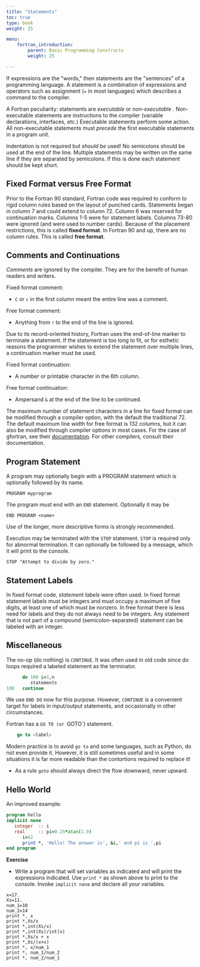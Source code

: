 ```yaml
---
title: "Statements"
toc: true
type: book
weight: 25

menu:
    fortran_introduction:
        parent: Basic Programming Constructs
        weight: 25

---
```


If expressions are the "words," then statements are the "sentences" of a programming language.  A statement is a combination of expressions and operators such as assignment (`=` in most languages) which describes a command to the compiler.

A Fortran peculiarity: statements are _executable_ or _non-executable_ .  Non-executable statements are instructions to the compiler (variable declarations, interfaces, etc.)  Executable statements perform some action. All non-executable statements must _precede_ the first executable statements in a program unit.

Indentation is not required but _should be_ used!
No semicolons should be used at the end of the line.
Multiple statements may be written on the same line if they are separated by semicolons.  If this is done each statement should be kept short.

## Fixed Format versus Free Format

Prior to the Fortran 90 standard, Fortran code was required to conform to rigid column rules based on the layout of punched cards.
Statements began in column 7 and could extend to column 72.  Column 6 was reserved for continuation marks.  Columns 1-5 were for statement labels.  Columns 73-80 were ignored (and were used to number cards).  Because of the placement restrictions, this is called **fixed format**.
In Fortran 90 and up, there are no column rules.  This is called **free format**.

## Comments and Continuations

_Comments_ are ignored by the compiler.  They are for the benefit of human readers and writers.

Fixed format comment:
  * `C` or `c` in the first column meant the entire line was a comment.

Free format comment:
  * Anything from `!` to the end of the line is ignored.

Due to its record-oriented history, Fortran uses the end-of-line marker to terminate a statement.  If the statement is too long to fit, or for esthetic reasons the programmer wishes to extend the statement over multiple lines, a continuation marker must be used.

Fixed format continuation:
  * A number or printable character in the 6th column.

Free format continuation:
  * Ampersand `&` at the end of the line to be continued.

The maximum number of statement characters in a line for fixed format can be modified through a compiler option, with the default the traditional 72.  The default maximum line width for free format is 132 columns, but it can also be modified through compiler options in most cases.  For the case of gfortran, see their [documentation](https://gcc.gnu.org/onlinedocs/gcc-4.2.1/gfortran/Fortran-Dialect-Options.html).  For other compilers, consult their documentation.

## Program Statement

A program may optionally begin with a PROGRAM statement which is optionally followed by its name.
```
PROGRAM myprogram
```
The program must end with an `END` statement.  Optionally it may be
```
END PROGRAM <name>
```
Use of the longer, more descriptive forms is strongly recommended.

Execution may be terminated with the `STOP` statement. `STOP` is required only for abnormal termination.  It can optionally be followed by a message, which it will print to the console.
```
STOP "Attempt to divide by zero."
```

## Statement Labels

In fixed format code, _statement labels_ were often used.
In fixed format statement labels must be integers and must occupy a maximum of five digits, at least one of which must be nonzero.
In free format there is less need for labels and they do not always need to be integers.
Any statement that is not part of a compound (semicolon-separated) statement can be labeled with an integer.

## Miscellaneous

The no-op (do nothing) is `CONTINUE`.
It was often used in old code since do loops required a labeled statement as the terminator.
```fortran
      do 100 i=1,n
         statements
100   continue
```
We use `END DO` now for this purpose.  However, `CONTINUE` is a convenient 
target for labels in input/output statements, and occasionally in other circumstances.

Fortran has a `GO TO (or `GOTO`) statement.
```fortran
    go to <label>
```
Modern practice is to avoid `go to` and some languages, such as Python, do not even provide it.  However, it is still sometimes useful and in some situations 
it is far more readable than the contortions required to replace it!
* As a rule `goto` should always direct the flow downward, never upward.

## Hello World
An improved example:
```fortran
program hello
implicit none
   integer  :: i
   real     :: pi=0.25*atan(1.0)
      i=42
      print *, 'Hello! The answer is', &i,' and pi is ',pi
end program
```

**Exercise**
* Write a program that will set variables as indicated and will print the expressions indicated.  Use `print *` as shown above to print to the console. Invoke 
`implicit none` and declare all your variables.
```
x=17.
Xs=11.
num_1=10
num_2=14
print *, x
print *,Xs/x
print *,int(Xs/x)
print *,int(Xs)/int(x)
print *,Xs/x + x
print *,Xs/(x+x)
print *, x/num_1
print *, num_1/num_2
print *, num_2/num_1
```
